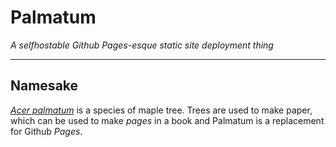 # Palmatum

*A selfhostable Github Pages-esque static site deployment thing*

---

## Namesake

[*Acer palmatum*](https://en.wikipedia.org/wiki/Acer_palmatum) is a species of maple tree. Trees are used to make paper, which can be used to make *pages* in a book and Palmatum is a replacement for Github *Pages*.
